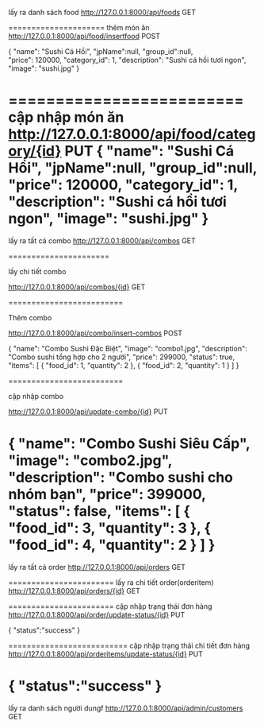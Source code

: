 lấy ra danh sách food
http://127.0.0.1:8000/api/foods GET

=====================
thêm món ăn 
http://127.0.0.1:8000/api/food/insertfood POST

{
  "name": "Sushi Cá Hồi",
  "jpName":null,
  "group_id":null,  
  "price": 120000,
  "category_id": 1,
  "description": "Sushi cá hồi tươi ngon",
  "image": "sushi.jpg"
}

=========================
cập nhập món ăn 
http://127.0.0.1:8000/api/food/category/{id} PUT
{
  "name": "Sushi Cá Hồi",
  "jpName":null,
  "group_id":null,  
  "price": 120000,
  "category_id": 1,
  "description": "Sushi cá hồi tươi ngon",
  "image": "sushi.jpg"
}
=========================
lấy ra tất cả combo
http://127.0.0.1:8000/api/combos GET

======================

lấy chi tiết combo

http://127.0.0.1:8000/api/combos/{id} GET



=========================

Thêm combo


http://127.0.0.1:8000/api/combo/insert-combos POST



{
    "name": "Combo Sushi Đặc Biệt",
    "image": "combo1.jpg",
    "description": "Combo sushi tổng hợp cho 2 người",
    "price": 299000,
    "status": true,
    "items": [
        { "food_id": 1, "quantity": 2 },
        { "food_id": 2, "quantity": 1 }
    ]
}

=========================

cập nhập combo


http://127.0.0.1:8000/api/update-combo/{id} PUT


{
    "name": "Combo Sushi Siêu Cấp",
    "image": "combo2.jpg",
    "description": "Combo sushi cho nhóm bạn",
    "price": 399000,
    "status": false,
    "items": [
        { "food_id": 3, "quantity": 3 },
        { "food_id": 4, "quantity": 2 }
    ]
}
=======================
lấy ra tất cả order
http://127.0.0.1:8000/api/orders GET

=======================
lấy ra chi tiết order(orderitem)
http://127.0.0.1:8000/api/orders/{id} GET

=======================
cập nhập trạng thái đơn hàng
http://127.0.0.1:8000/api/order/update-status/{id} PUT


{
   "status":"success"
}

==========================
cập nhập trạng thái chi tiết đơn hàng
http://127.0.0.1:8000/api/orderitems/update-status/{id} PUT


{
   "status":"success"
}
===========================
lấy ra danh sách người dungf
http://127.0.0.1:8000/api/admin/customers GET
